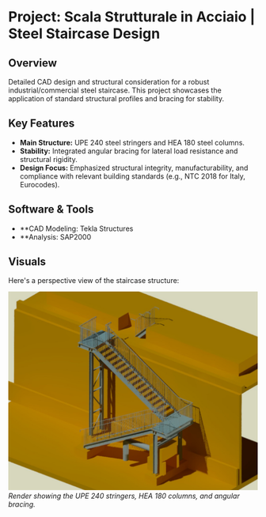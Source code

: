 # Project: Scala Strutturale in Acciaio | Steel Staircase Design

## Overview
Detailed CAD design and structural consideration for a robust industrial/commercial steel staircase. This project showcases the application of standard structural profiles and bracing for stability.

## Key Features
* **Main Structure:** UPE 240 steel stringers and HEA 180 steel columns.
* **Stability:** Integrated angular bracing for lateral load resistance and structural rigidity.
* **Design Focus:** Emphasized structural integrity, manufacturability, and compliance with relevant building standards (e.g., NTC 2018 for Italy, Eurocodes).

## Software & Tools
* **CAD Modeling: Tekla Structures
* **Analysis: SAP2000

## Visuals
Here's a perspective view of the staircase structure:

![Steel Staircase Structure with Bracing](scala72r.jpg)
*Render showing the UPE 240 stringers, HEA 180 columns, and angular bracing.*

